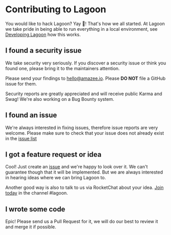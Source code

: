 # Contributing to Lagoon

You would like to hack Lagoon? Yay 🎉! That's how we all started. At Lagoon we take pride in being able to run everything in a local environment, see [Developing Lagoon](https://github.com/AlannaBurke/lagoon/tree/ebc032106d07c6342fe9782456f70501f4bdee0f/developing_lagoon/index.md) how this works.

## I found a security issue

We take security very seriously. If you discover a security issue or think you found one, please bring it to the maintainers attention.

Please send your findings to hello@amazee.io. Please **DO NOT** file a GitHub issue for them.

Security reports are greatly appreciated and will receive public Karma and Swag! We're also working on a Bug Bounty system.

## I found an issue

We're always interested in fixing issues, therefore issue reports are very welcome. Please make sure to check that your issue does not already exist in the [issue list](https://github.com/amazeeio/lagoon/issues)

## I got a feature request or idea

Cool! Just create an [issue](https://github.com/amazeeio/lagoon/issues) and we're happy to look over it. We can't guarantee though that it will be implemented. But we are always interested in hearing ideas where we can bring Lagoon to.

Another good way is also to talk to us via RocketChat about your idea. [Join today](https://amazeeio.rocket.chat/) in the channel \#lagoon.

## I wrote some code

Epic! Please send us a Pull Request for it, we will do our best to review it and merge it if possible.

